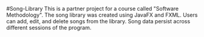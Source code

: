 #Song-Library
This is a partner project for a course called "Software Methodology". The song library was created using JavaFX and FXML. Users can add, edit, and delete songs from the library. Song data persist across different sessions of the program.
